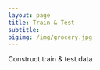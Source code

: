 ```yaml
---
layout: page
title: Train & Test
subtitle:
bigimg: /img/grocery.jpg
---
```


Construct train & test data
